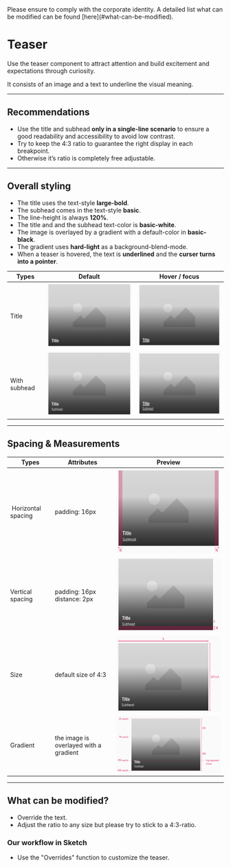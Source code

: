 <AlertInfo alertHeadline="Modifiable">
Please ensure to comply with the corporate identity. A detailed list what can be modified can be found [here](#what-can-be-modified).
</AlertInfo>

# Teaser

Use the teaser component to attract attention and build excitement and expectations through curiosity.

It consists of an image and a text to underline the visual meaning.

---

## Recommendations

- Use the title and subhead **only in a single-line scenario** to ensure a good readability and accessibility to avoid low contrast.
- Try to keep the 4:3 ratio to guarantee the right display in each breakpoint.
- Otherwise it’s ratio is completely free adjustable.

---

## Overall styling

- The title uses the text-style **large-bold**.
- The subhead comes in the text-style **basic**.
- The line-height is always **120%**.
- The title and and the subhead text-color is **basic-white**.
- The image is overlayed by a gradient with a default-color in **basic-black**.
- The gradient uses **hard-light** as a background-blend-mode.
- When a teaser is hovered, the text is **underlined** and the **curser turns into a pointer**.

| Types | Default | Hover / focus |
|---|---|---|
| Title | ![title: default](assets/types/title/default@1x.png) | ![title: hover/focus](assets/types/title/hover-focus@1x.png) |
| With subhead | ![with-subhead: default](assets/types/with-subhead/default@1x.png) | ![with-subhead: hover/focus](assets/types/with-subhead/hover-focus@1x.png) |

---

## Spacing & Measurements

| Types | Attributes | Preview |
|---|---|---|
| Horizontal spacing | padding: 16px | ![Horizontal spacing](assets/measurements/horizontal-spacing@1x.png) |
| Vertical spacing | padding: 16px<br>distance: 2px | ![Vertical spacing](assets/measurements/vertical-spacing@1x.png) |
| Size | default size of 4:3 | ![Size](assets/measurements/size@1x.png) |
| Gradient | the image is overlayed with a gradient | ![Gradient](assets/measurements/gradient@1x.png) |

---

## What can be modified?

- Override the text.
- Adjust the ratio to any size but please try to stick to a 4:3-ratio.

### Our workflow in Sketch

- Use the "Overrides" function to customize the teaser.
